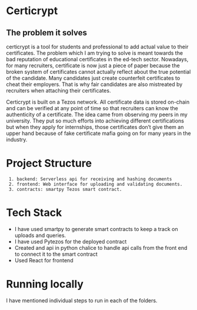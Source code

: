 ﻿# Certicrypt
## The problem it solves

certicrypt is a tool for students and professional to add actual value to their certificates. The problem which I am trying to solve is meant towards the bad reputation of educational certificates in the ed-tech sector. Nowadays, for many recruiters, certificate is now just a piece of paper because the broken system of certificates cannot actually reflect about the true potential of the candidate. Many candidates just create counterfeit certificates to cheat their employers. That is why fair candidates are also mistreated by recruiters when attaching their certificates.

Certicrypt is built on a Tezos network. All certificate data is stored on-chain and can be verified at any point of time so that recruiters can know the authenticity of a certificate. The idea came from observing my peers in my university. They put so much efforts into achieving different certifications but when they apply for internships, those certificates don’t give them an upper hand because of fake certificate mafia going on for many years in the industry.

# Project Structure

     1. backend: Serverless api for receiving and hashing documents
     2. frontend: Web interface for uploading and validating documents.
     3. contracts: smartpy Tezos smart contract.

# Tech Stack
- I have used smartpy to generate smart contracts to keep a track on uploads and queries.
- I have used Pytezos for the deployed contract
- Created and api in python chalice to handle api calls from the front end to connect it to the smart contract
- Used React for frontend


# Running locally
I have mentioned individual steps to run in each of the folders.
